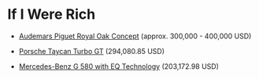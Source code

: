 # If I Were Rich

- [Audemars Piguet Royal Oak Concept](https://www.audemarspiguet.com/com/de/watch-collection/royal-oak-concept/26577IO.OO.D002CA.01.html) (approx. 300,000 - 400,000 USD)

- [Porsche Taycan Turbo GT](https://configurator.porsche.com/porsche-code/PS2H86A0) (294,080.85 USD)

- [Mercedes-Benz G 580 with EQ Technology](https://www.mercedes-benz.de/passengercars/mercedes-benz-cars/car-configurator.html/onlinecode/CCci/DE/de/M5L54E2L/?pid=direct_link_entry) (203,172.98 USD)

